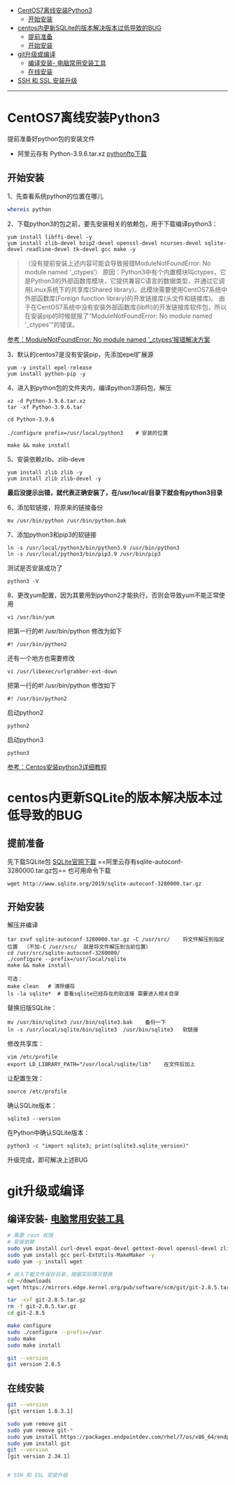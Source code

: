 - [CentOS7离线安装Python3](#centos7离线安装python3)
  - [开始安装](#开始安装)
- [centos内更新SQLite的版本解决版本过低导致的BUG](#centos内更新sqlite的版本解决版本过低导致的bug)
  - [提前准备](#提前准备)
  - [开始安装](#开始安装-1)
- [git升级或编译](#git升级或编译)
  - [编译安装- 电脑常用安装工具](#编译安装--电脑常用安装工具)
  - [在线安装](#在线安装)
- [SSH 和 SSL 安装升级](#ssh-和-ssl-安装升级)

---
# CentOS7离线安装Python3
提前准备好python包的安装文件
- 阿里云存有 Python-3.9.6.tar.xz
[pythonftp下载](https://www.python.org/ftp/python/3.8.12/)
## 开始安装
1、先查看系统python的位置在哪儿
```bash
whereis python
```
2、下载python3的包之前，要先安装相关的依赖包，用于下载编译python3：

```
yum install libffi-devel -y
yum install zlib-devel bzip2-devel openssl-devel ncurses-devel sqlite-devel readline-devel tk-devel gcc make -y
```
> （没有提前安装上述内容可能会导致报错ModuleNotFoundError: No module named '_ctypes‘）
原因：Python3中有个内置模块叫ctypes，它是Python3的外部函数库模块，它提供兼容C语言的数据类型，并通过它调用Linux系统下的共享库(Shared library)，此模块需要使用CentOS7系统中外部函数库(Foreign function library)的开发链接库(头文件和链接库)。
由于在CentOS7系统中没有安装外部函数库(libffi)的开发链接库软件包，所以在安装pip的时候就报了"ModuleNotFoundError: No module named '_ctypes'"的错误。

[参考：ModuleNotFoundError: No module named ‘_ctypes‘报错解决方案](https://blog.csdn.net/weixin_37960614/article/details/131369048)

3、默认的centos7是没有安装pip，先添加epel扩展源

```
yum -y install epel-release
yum install python-pip -y
```
4、进入到python包的文件夹内，编译python3源码包，解压

```
xz -d Python-3.9.6.tar.xz
tar -xf Python-3.9.6.tar

cd Python-3.9.6

./configure prefix=/usr/local/python3    # 安装的位置

make && make install
```
5、安装依赖zlib、zlib-deve

```
yum install zlib zlib -y
yum install zlib zlib-devel -y
```
**最后没提示出错，就代表正确安装了，在/usr/local/目录下就会有python3目录**

6、添加软链接，将原来的链接备份

```
mv /usr/bin/python /usr/bin/python.bak
```
7、添加python3和pip3的软链接

```
ln -s /usr/local/python3/bin/python3.9 /usr/bin/python3
ln -s /usr/local/python3/bin/pip3.9 /usr/bin/pip3
```
测试是否安装成功了

```
python3 -V
```
8、更改yum配置，因为其要用到python2才能执行，否则会导致yum不能正常使用

```
vi /usr/bin/yum
```
把第一行的#! /usr/bin/python 修改为如下

```
#! /usr/bin/python2
```
还有一个地方也需要修改

```
vi /usr/libexec/urlgrabber-ext-down
```
把第一行的#! /usr/bin/python 修改如下

```
#! /usr/bin/python2
```
启动python2

```
python2
```
启动python3

```
python3
```
[参考：Centos安装python3详细教程](https://blog.csdn.net/qq_32742573/article/details/119849634)

# centos内更新SQLite的版本解决版本过低导致的BUG
## 提前准备
先下载SQLite包 [SQLite官网下载](https://sqlite.org/download.html)
==阿里云存有sqlite-autoconf-3280000.tar.gz包==
也可用命令下载

```
wget http://www.sqlite.org/2019/sqlite-autoconf-3280000.tar.gz
```
## 开始安装
解压并编译
```
tar zxvf sqlite-autoconf-3280000.tar.gz -C /usr/src/    将文件解压到指定位置  （不加-C /usr/src/  就是将文件解压到当前位置）
cd /usr/src/sqlite-autoconf-3280000/
./configure --prefix=/usr/local/sqlite
make && make install

可选：
make clean   # 清除缓存
ls -la sqlite*  # 查看sqlite已经存在的软连接 需要进入相关目录
```
替换旧版SQLite：

```
mv /usr/bin/sqlite3 /usr/bin/sqlite3.bak    备份一下
ln -s /usr/local/sqlite/bin/sqlite3  /usr/bin/sqlite3   软链接
```
修改共享库：

```
vim /etc/profile
export LD_LIBRARY_PATH="/usr/local/sqlite/lib"    在文件后加上
```
让配置生效：

```
source /etc/profile
```
确认SQLite版本：

```
sqlite3 --version
```
在Python中确认SQLite版本：

```
python3 -c "import sqlite3; print(sqlite3.sqlite_version)"
```
升级完成，即可解决上述BUG

# git升级或编译
## 编译安装- [电脑常用安装工具](#电脑常用安装工具)
```bash
# 需要 root 权限
# 安装依赖
sudo yum install curl-devel expat-devel gettext-devel openssl-devel zlib-devel -y
sudo yum install gcc perl-ExtUtils-MakeMaker -y
sudo yum -y install wget

# 进入下载文件保存目录，根据实际情况替换
cd ~/downloads
wget https://mirrors.edge.kernel.org/pub/software/scm/git/git-2.8.5.tar.gz  (==阿里云盘>资源盘存有下载文件==)

tar -xvf git-2.8.5.tar.gz
rm -f git-2.8.5.tar.gz
cd git-2.8.5

make configure
sudo ./configure --prefix=/usr
sudo make
sudo make install

git --version
git version 2.8.5

```
## 在线安装
```bash
git --version
[git version 1.8.3.1]

sudo yum remove git
sudo yum remove git-*
sudo yum install https://packages.endpointdev.com/rhel/7/os/x86_64/endpoint-repo.x86_64.rpm
sudo yum install git
git --version
[git version 2.34.1]


# SSH 和 SSL 安装升级



